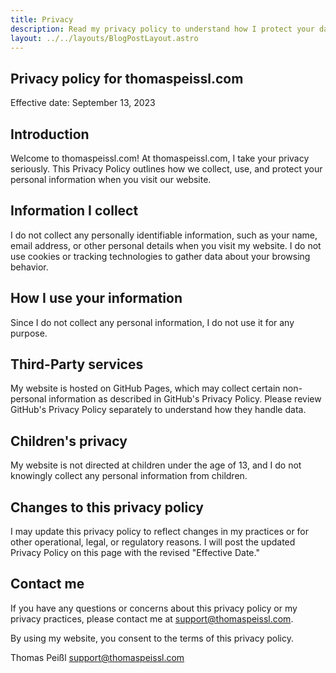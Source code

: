 ```yaml
---
title: Privacy
description: Read my privacy policy to understand how I protect your data. Learn about data collection, usage, and your rights. Your privacy matters to me.
layout: ../../layouts/BlogPostLayout.astro
---
```


## Privacy policy for thomaspeissl.com

Effective date: September 13, 2023

## Introduction

Welcome to thomaspeissl.com! At thomaspeissl.com, I take your privacy seriously. This Privacy Policy outlines how we collect, use, and protect your personal information when you visit our website.

## Information I collect

I do not collect any personally identifiable information, such as your name, email address, or other personal details when you visit my website. I do not use cookies or tracking technologies to gather data about your browsing behavior.

## How I use your information

Since I do not collect any personal information, I do not use it for any purpose.

## Third-Party services

My website is hosted on GitHub Pages, which may collect certain non-personal information as described in GitHub's Privacy Policy. Please review GitHub's Privacy Policy separately to understand how they handle data.

## Children's privacy

My website is not directed at children under the age of 13, and I do not knowingly collect any personal information from children.

## Changes to this privacy policy

I may update this privacy policy to reflect changes in my practices or for other operational, legal, or regulatory reasons. I will post the updated Privacy Policy on this page with the revised "Effective Date."

## Contact me

If you have any questions or concerns about this privacy policy or my privacy practices, please contact me at support@thomaspeissl.com.

By using my website, you consent to the terms of this privacy policy.

Thomas Peißl support@thomaspeissl.com

